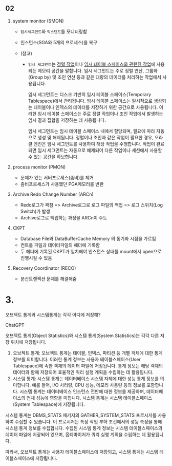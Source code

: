 ## 02

1. system monitor (SMON)

   - `임시세그먼트`와 `익스텐트`를 모니터링함

   - 인스턴스(SGA와 5개의 프로세스)를 복구

   - (참고) 

     - `임시 세그먼트`는 <u>정렬 작업</u>이나 <u>임시 테이블 스페이스와 관련된 작업</u>에 사용되는 메모리 공간을 말합니다. 임시 세그먼트는 주로 정렬 연산, 그룹화(Group by) 및 조인 연산 등과 같은 대량의 데이터를 처리하는 작업에서 사용됩니다.

       임시 세그먼트는 디스크 기반의 임시 테이블 스페이스(Temporary Tablespace)에서 관리됩니다. 임시 테이블 스페이스는 일시적으로 생성되는 테이블이나 인덱스의 데이터를 저장하기 위한 공간으로 사용됩니다. 이러한 임시 테이블 스페이스는 주로 정렬 작업이나 조인 작업에서 발생하는 임시 결과 집합을 저장하는 데 사용됩니다.

       임시 세그먼트는 임시 테이블 스페이스 내에서 할당되며, 필요에 따라 자동으로 생성 및 해제됩니다. 정렬이나 조인과 같은 작업이 필요한 경우, 오라클 엔진은 임시 세그먼트를 사용하여 해당 작업을 수행합니다. 작업이 완료되면 임시 세그먼트는 자동으로 해제되어 다른 작업이나 세션에서 사용할 수 있는 공간을 확보합니다.

2. process monitor (PMON)

   - 문제가 있는 서버프로세스(좀비)를 제거
   - 좀비프로세스가 사용했던 PGA메모리를 반환

3. Archive Redo Change Number (ARCn)

   - Redo로그가 꽉참 =>  Archive로그로 로그 파일의 백업 => 로그 스위치(Log Switch)가 발생
   - Archive로그로 백업하는 과정을 ARCn이 주도

4. CKPT

   - Database File와 DataBufferCache Memory 의 동기화 시점을 가르킴
   - 컨트롤 파일과 데이터파일의 헤더에 기록함
   - 두 헤더에 기록된 CKPT가 일치해야 인스턴스 상태를 mount에서 open으로 진행시킬 수 있음

5. Recovery Coordinator (RECO)

   - 분산트랜잭션 문제를 해결해줌

# 3.

오브젝트 통계와 시스템통계는 각각 어디에 저장해?



ChatGPT



오브젝트 통계(Object Statistics)와 시스템 통계(System Statistics)는 각각 다른 저장 위치에 저장됩니다.

1. 오브젝트 통계: 오브젝트 통계는 테이블, 인덱스, 파티션 등 개별 객체에 대한 통계 정보를 의미합니다. 이러한 통계 정보는 사용자 테이블스페이스(User Tablespace)에 속한 객체의 데이터 파일에 저장됩니다. 통계 정보는 해당 객체의 데이터와 함께 저장되어 효율적인 쿼리 실행 계획을 수립하는 데 활용됩니다.
2. 시스템 통계: 시스템 통계는 데이터베이스 시스템 자체에 대한 성능 통계 정보를 의미합니다. 예를 들어, I/O 처리량, CPU 성능, 메모리 사용량 등의 정보를 포함합니다. 시스템 통계는 데이터베이스 인스턴스 전반에 대한 정보를 제공하며, 데이터베이스의 전체 성능에 영향을 미칩니다. 시스템 통계는 시스템 테이블스페이스(System Tablespace)에 저장됩니다.

시스템 통계는 DBMS_STATS 패키지의 GATHER_SYSTEM_STATS 프로시저를 사용하여 수집할 수 있습니다. 이 프로시저는 특정 작업 부하 조건에서의 성능 측정을 통해 시스템 통계 정보를 수집합니다. 수집된 시스템 통계 정보는 시스템 테이블스페이스의 데이터 파일에 저장되어 있으며, 옵티마이저가 쿼리 실행 계획을 수립하는 데 활용됩니다.

따라서, 오브젝트 통계는 사용자 테이블스페이스에 저장되고, 시스템 통계는 시스템 테이블스페이스에 저장됩니다.



